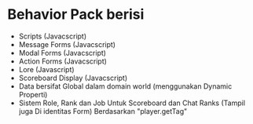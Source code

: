 #  Behavior Pack berisi 

- Scripts (Javacscript)
- Message Forms (Javacscript)
- Modal Forms (Javacscript)
- Action Forms (Javacscript)
- Lore (Javascript)
- Scoreboard Display (Javacscript)
- Data bersifat Global dalam domain world (menggunakan Dynamic Properti)
- Sistem Role, Rank dan Job Untuk Scoreboard dan Chat Ranks (Tampil juga Di identitas Form) Berdasarkan "player.getTag"
